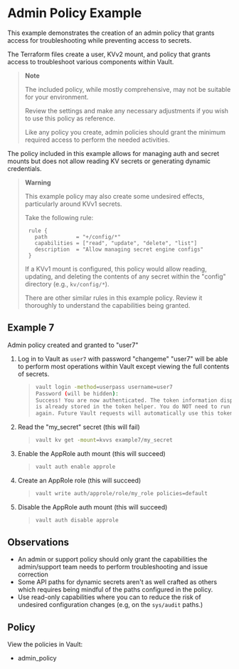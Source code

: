 # Admin Policy Example

This example demonstrates the creation of an admin policy that grants access for troubleshooting while preventing access to secrets.

The Terraform files create a user, KVv2 mount, and policy that grants access to troubleshoot various components within Vault.

> **Note**
>
> The included policy, while mostly comprehensive, may not be suitable for your environment.
>
> Review the settings and make any necessary adjustments if you wish to use this policy as reference.
>
> Like any policy you create, admin policies should grant the minimum required access to perform the needed activities.

The policy included in this example allows for managing auth and secret mounts but does not allow reading KV secrets or generating dynamic credentials.

> **Warning**
>
> This example policy may also create some undesired effects, particularly around KVv1 secrets.
>
> Take the following rule:
>
> ```hcl
>  rule {
>    path         = "+/config/*"
>    capabilities = ["read", "update", "delete", "list"]
>    description  = "Allow managing secret engine configs"
>  }
> ```
>
> If a KVv1 mount is configured, this policy would allow reading, updating, and deleting the contents of any secret within the "config" directory (e.g., `kv/config/*`).
>
> There are other similar rules in this example policy. Review it thoroughly to understand the capabilities being granted.

## Example 7

Admin policy created and granted to "user7"

1. Log in to Vault as `user7` with password "changeme"
    "user7" will be able to perform most operations within Vault except viewing the full contents of secrets.
    >
    > ```bash
    > vault login -method=userpass username=user7
    > Password (will be hidden):
    > Success! You are now authenticated. The token information displayed below
    > is already stored in the token helper. You do NOT need to run "vault login"
    > again. Future Vault requests will automatically use this token.
    > ```
    >
2. Read the "my_secret" secret (this will fail)
    >
    > ```bash
    > vault kv get -mount=kvvs example7/my_secret
    > ```
    >
3. Enable the AppRole auth mount (this will succeed)
    >
    > ```bash
    > vault auth enable approle
    > ```

4. Create an AppRole role (this will succeed)
    >
    > ```bash
    > vault write auth/approle/role/my_role policies=default
    > ```

5. Disable the AppRole auth mount (this will succeed)
    >
    > ```bash
    > vault auth disable approle
    > ```

## Observations

* An admin or support policy should only grant the capabilities the admin/support team needs to perform troubleshooting and issue correction
* Some API paths for dynamic secrets aren't as well crafted as others which requires being mindful of the paths configured in the policy.
* Use read-only capabilities where you can to reduce the risk of undesired configuration changes (e.g, on the `sys/audit` paths.)

## Policy

View the policies in Vault:

* admin_policy

